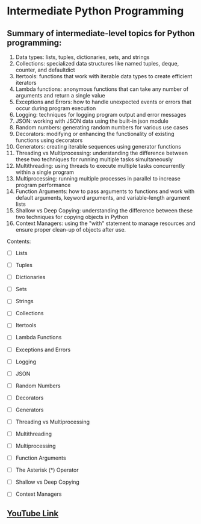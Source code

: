 # Intermediate Python Programming

## Summary of intermediate-level topics for Python programming:

1. Data types: lists, tuples, dictionaries, sets, and strings
2. Collections: specialized data structures like named tuples, deque, counter, and defaultdict
3. Itertools: functions that work with iterable data types to create efficient iterators
4. Lambda functions: anonymous functions that can take any number of arguments and return a single value
5. Exceptions and Errors: how to handle unexpected events or errors that occur during program execution
6. Logging: techniques for logging program output and error messages
7. JSON: working with JSON data using the built-in json module
8. Random numbers: generating random numbers for various use cases
9. Decorators: modifying or enhancing the functionality of existing functions using decorators
10. Generators: creating iterable sequences using generator functions
11. Threading vs Multiprocessing: understanding the difference between these two techniques for running multiple tasks simultaneously
12. Multithreading: using threads to execute multiple tasks concurrently within a single program
13. Multiprocessing: running multiple processes in parallel to increase program performance
14. Function Arguments: how to pass arguments to functions and work with default arguments, keyword arguments, and variable-length argument lists
15. Shallow vs Deep Copying: understanding the difference between these two techniques for copying objects in Python
16. Context Managers: using the "with" statement to manage resources and ensure proper clean-up of objects after use.

Contents:

- [ ]  Lists

- [ ]  Tuples

- [ ] Dictionaries

- [ ] Sets

- [ ] Strings

- [ ] Collections

- [ ] Itertools

- [ ]  Lambda Functions

- [ ]  Exceptions and Errors

- [ ]  Logging

- [ ] JSON

- [ ] Random Numbers

- [ ] Decorators

- [ ] Generators

- [ ]  Threading vs Multiprocessing

- [ ]  Multithreading

- [ ] Multiprocessing

- [ ]  Function Arguments

- [ ] The Asterisk (*) Operator

- [ ]  Shallow vs Deep Copying

- [ ]  Context Managers

## [YouTube Link](https://www.youtube.com/watch?v=HGOBQPFzWKo&t=213s)
